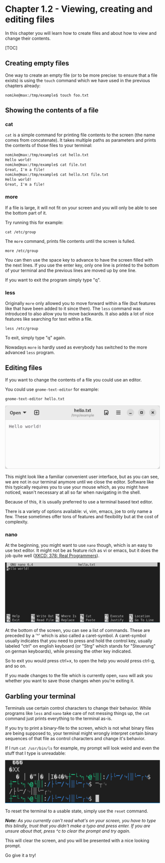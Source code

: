 # Chapter 1.2 - Viewing, creating and editing files

In this chapter you will learn how to create files and about how to view and change their contents.

[TOC]

## Creating empty files

One way to create an empty file (or to be more precise: to ensure that a file exists) is using the `touch` command which we have used in the previous chapters already:

```plaintext
nomike@max:/tmp/example$ touch foo.txt
```

## Showing the contents of a file

### cat

`cat` is a simple command for printing file contents to the screen (the name comes from concatenate). It takes multiple paths as parameters and prints the contents of those files to your terminal:

```plaintext
nomike@max:/tmp/example$ cat hello.txt 
Hello world!
nomike@max:/tmp/example$ cat file.txt 
Great, I'm a file!
nomike@max:/tmp/example$ cat hello.txt file.txt 
Hello world!
Great, I'm a file!
```

### more

If a file is large, it will not fit on your screen and you will only be able to see the bottom part of it.

Try running this for example:

```plaintext
cat /etc/group
```

The `more` command, prints file contents until the screen is fulled.

```plaintext
more /etc/group
```

You can then use the space key to advance to have the screen filled with the next lines. If you use the enter key, only one line is printed to the bottom of your terminal and the previous lines are moved up by one line.

If you want to exit the program simply type "q".

### less

Originally `more` only allowed you to move forward within a file (but features like that have been added to it since then).
The `less` command was introduced to also allow you to move backwards. It also adds a lot of nice features like searching for text within a file.

```plaintext
less /etc/group
```

To exit, simply type "q" again.

Nowadays `more` is hardly used as everybody has switched to the more advanced `less` program.

## Editing files

If you want to change the contents of a file you could use an editor.

You could use `gnome-text-editor` for example:

```plaintext
gnome-text-editor hello.txt
```

![gnome-text-editor](.res/gnome-text-editor.png)

This might look like a familiar convenient user interface, but as you can see, we are not in our terminal anymore until we close the editor. Software like this typically requires you to use your mouse which, as you might have noticed, wasn't necessary at all so far when navigating in the shell.

Because of this, it is usually preferred to use a terminal based text editor.

There is a variety of options available: vi, vim, emacs, joe to only name a few. These sometimes offer tons of features and flexibility but at the cost of complexity.

### nano

At the beginning, you might want to use `nano` though, which is an easy to use text editor. It might not be as feature rich as vi or emacs, but it does the job quite well ([XKCD: 378: Real Programmers](https://www.explainxkcd.com/wiki/index.php/378:_Real_Programmers)).

![nano](.res/nano.png)

At the bottom of the screen, you can see a list of commands. These are preceded by a '^' which is also called a caret-symbol. A caret-symbol usually indicates that you need to press and hold the control key, usually labeled "ctrl" on english keyboard (or "Strg" which stands for "Steuerung" on german keyboards), while pressing the other key indicated.

So to exit you would press ctrl+x, to open the help you would press ctrl-g, and so on.

If you made changes to the file which is currently open, `nano` will ask you whether you want to save those changes when you're exiting it.

## Garbling your terminal

Terminals use certain control characters to change their behavior. While programs like `less` and `nano` take care of not messing things up, the `cat` command just prints everything to the terminal as-is.

If you try to print a binary-file to the screen, which is not what binary files are being supposed to, your terminal might wrongly interpret certain binary sequences of that file as control characters and change it's behavior.

If I run `cat /usr/bin/ls` for example, my prompt will look weird and even the stuff that I type is unreadable:

![garbled terminal](.res/garbage.png)

To reset the terminal to a usable state, simply use the `reset` command.

***Note:** As you currently can't read what's on your screen, you have to type this blindly, trust that you didn't make a typo and press enter. If you are unsure about that, press ^c to clear the prompt and try again.*

This will clear the screen, and you will be presented with a nice looking prompt.

Go give it a try!
